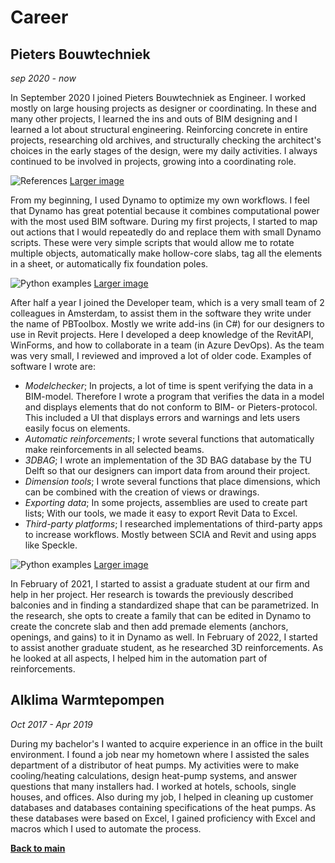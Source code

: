 # Career

## Pieters Bouwtechniek
_sep 2020 - now_

In September 2020 I joined Pieters Bouwtechniek as Engineer. I worked mostly on large housing projects as designer or coordinating. In these and many other projects, I learned the ins and outs of BIM designing and I learned a lot about structural engineering. Reinforcing concrete in entire projects, researching old archives, and structurally checking the architect's choices in the early stages of the design, were my daily activities. I always continued to be involved in projects, growing into a coordinating role.

![References](https://github.com/RickvanDijk1/PortFolio/blob/gh-pages/assets/img/Examples.png?raw=true "Project examples")
[Larger image](https://github.com/RickvanDijk1/PortFolio/blob/gh-pages/assets/img/Examples.png)

From my beginning, I used Dynamo to optimize my own workflows. I feel that Dynamo has great potential because it combines computational power with the most used BIM software. During my first projects, I started to map out actions that I would repeatedly do and replace them with small Dynamo scripts. These were very simple scripts that would allow me to rotate multiple objects, automatically make hollow-core slabs, tag all the elements in a sheet, or automatically fix foundation poles. 

![Python examples](https://github.com/RickvanDijk1/PortFolio/blob/gh-pages/assets/img/Portfolio_Python.gif?raw=true "Python examples")
[Larger image](https://github.com/RickvanDijk1/PortFolio/blob/gh-pages/assets/img/Portfolio_Python.gif)

After half a year I joined the Developer team, which is a very small team of 2 colleagues in Amsterdam, to assist them in the software they write under the name of PBToolbox. Mostly we write add-ins (in C#) for our designers to use in Revit projects. Here I developed a deep knowledge of the RevitAPI, WinForms, and how to collaborate in a team (in Azure DevOps). As the team was very small, I reviewed and improved a lot of older code. Examples of software I wrote are:

- *Modelchecker*; In projects, a lot of time is spent verifying the data in a BIM-model. Therefore I wrote a program that verifies the data in a model and displays elements that do not conform to BIM- or Pieters-protocol. This included a UI that displays errors and warnings and lets users easily focus on elements.
- *Automatic reinforcements*; I wrote several functions that automatically make reinforcements in all selected beams. 
- *3DBAG*; I wrote an implementation of the 3D BAG database by the TU Delft so that our designers can import data from around their project.
- *Dimension tools*; I wrote several functions that place dimensions, which can be combined with the creation of views or drawings.
- *Exporting data*; In some projects, assemblies are used to create part lists; With our tools, we made it easy to export Revit Data to Excel.
- *Third-party platforms*; I researched implementations of third-party apps to increase workflows. Mostly between SCIA and Revit and using apps like Speckle.

![Python examples](https://github.com/RickvanDijk1/PortFolio/blob/gh-pages/assets/img/Portfolio_Python.gif?raw=true "Python examples")
[Larger image](https://github.com/RickvanDijk1/PortFolio/blob/gh-pages/assets/img/Portfolio_Python.gif)

In February of 2021, I started to assist a graduate student at our firm and help in her project. Her research is towards the previously described balconies and in finding a standardized shape that can be parametrized. In the research, she opts to create a family that can be edited in Dynamo to create the concrete slab and then add premade elements (anchors, openings, and gains) to it in Dynamo as well. In February of 2022, I started to assist another graduate student, as he researched 3D reinforcements. As he looked at all aspects, I helped him in the automation part of reinforcements.

## Alklima Warmtepompen
_Oct 2017 - Apr 2019_

During my bachelor's I wanted to acquire experience in an office in the built environment. I found a job near my hometown where I assisted the sales department of a distributor of heat pumps. My activities were to make cooling/heating calculations, design heat-pump systems, and answer questions that many installers had. I worked at hotels, schools, single houses, and offices. Also during my job, I helped in cleaning up customer databases and databases containing specifications of the heat pumps. As these databases were based on Excel, I gained proficiency with Excel and macros which I used to automate the process. 

[**Back to main**](https://github.com/RickvanDijk1/PortFolio)
